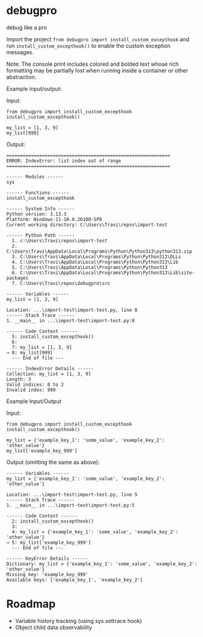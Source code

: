 # debugpro
debug like a pro

Import the project `from debugpro import install_custom_excepthook` and run `install_custom_excepthook()` to enable the custom exception messages.

Note: The console print includes colored and bolded text whose rich formatting may be partially lost when running inside a container or other abstraction.

Example input/output:

Input:
```
from debugpro import install_custom_excepthook
install_custom_excepthook()

my_list = [1, 3, 9]
my_list[999]
```

Output:
```
============================================================
ERROR: IndexError: list index out of range
============================================================

------ Modules ------
sys

------ Functions ------
install_custom_excepthook

------ System Info ------
Python version: 3.13.3
Platform: Windows-11-10.0.26100-SP0
Current working directory: C:\Users\Travi\repos\import-test

------ Python Path ------
  1. c:\Users\Travi\repos\import-test
  2. C:\Users\Travi\AppData\Local\Programs\Python\Python313\python313.zip
  3. C:\Users\Travi\AppData\Local\Programs\Python\Python313\DLLs
  4. C:\Users\Travi\AppData\Local\Programs\Python\Python313\Lib
  5. C:\Users\Travi\AppData\Local\Programs\Python\Python313
  6. C:\Users\Travi\AppData\Local\Programs\Python\Python313\Lib\site-packages
  7. C:\Users\Travi\repos\debugpro\src

------ Variables ------
my_list = [1, 3, 9]

Location: ...\import-test\import-test.py, line 8
------ Stack Trace ------
1. __main__ in ...\import-test\import-test.py:8

------ Code Context ------
  5: install_custom_excepthook()
  6:
  7: my_list = [1, 3, 9]
→ 8: my_list[999]
  --- End of file ---

------ IndexError Details ------
Collection: my_list = [1, 3, 9]
Length: 3
Valid indices: 0 to 2
Invalid index: 999
```

Example Input/Output

Input:
```
from debugpro import install_custom_excepthook
install_custom_excepthook()

my_list = {'example_key_1': 'some_value', 'example_key_2': 'other_value'}
my_list['example_key_999']
```

Output (omitting the same as above):
```
------ Variables ------
my_list = {'example_key_1': 'some_value', 'example_key_2': 'other_value'}

Location: ...\import-test\import-test.py, line 5
------ Stack Trace ------
1. __main__ in ...\import-test\import-test.py:5

------ Code Context ------
  2: install_custom_excepthook()
  3:
  4: my_list = {'example_key_1': 'some_value', 'example_key_2': 'other_value'}
→ 5: my_list['example_key_999']
  --- End of file ---

------ KeyError Details ------
Dictionary: my_list = {'example_key_1': 'some_value', 'example_key_2': 'other_value'}
Missing key: 'example_key_999'
Available keys: ['example_key_1', 'example_key_2']
```

# Roadmap
- Variable history tracking (using sys.settrace hook)
- Object child data observability
